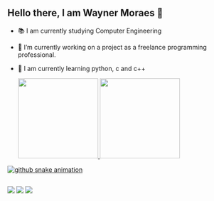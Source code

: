 ## Hello there, I am Wayner Moraes 🚀


- 📚 I am currently studying Computer Engineering
- 🔭 I’m currently working on a project as a freelance programming professional.
- 🌱 I am currently learning python, c and c++


  <div>
  <a href="https://github.com/WaynerMoraes12">
  <img height="180em" src="https://github-readme-stats.vercel.app/api?username=WaynerMoraes12&show_icons=true&theme=dark&include_all_commits=true&count_private=true"/>
  <img height="180em" src="https://github-readme-stats.vercel.app/api/top-langs/?username=WaynerMoraes12&layout=compact&langs_count=16&theme=dark"/>
</div>

![github snake animation](https://raw.githubusercontent.com/WaynerMoraes12/WaynerMoraes12/output/dist/github-snake.svg)

##

<div> 
  <a href="https://www.instagram.com/wayner.m12/" target="_blank"><img src="https://img.shields.io/badge/-Instagram-%23E4405F?style=for-the-badge&logo=instagram&logoColor=white" target="_blank"></a>
  <a href = "waynerbusiness@outlook.com"><img src="https://img.shields.io/badge/-Outlook-%230078D7?style=for-the-badge&logo=microsoft-outlook&logoColor=white" target="_blank"></a>
  <a href="https://www.linkedin.com/in/wayner-moraes-8494451a3/" target="_blank"><img src="https://img.shields.io/badge/-LinkedIn-%230077B5?style=for-the-badge&logo=linkedin&logoColor=white" target="_blank"></a> 
 
</div>

